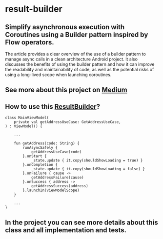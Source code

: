 # result-builder  
## Simplify asynchronous execution with Coroutines using a Builder pattern inspired by Flow operators.

The article provides a clear overview of the use of a builder pattern to manage async calls in a clean architecture Android project. It also discusses the benefits of using the builder pattern and how it can improve the readability and maintainability of code, as well as the potential risks of using a long-lived scope when launching coroutines.

##  See more about this project on [Medium](https://medium.com/@costa.fbo/exploring-the-use-of-a-builder-pattern-for-managing-async-calls-in-a-clean-architecture-android-a4512c24bdc6)

## How to use this [ResultBuilder](https://github.com/F4bioo/result-builder/blob/master/app/src/main/java/com/fappslab/resultbuilder/arch/ResultBuilder.kt)?

```plaintext
class MainViewModel(
    private val getAddressUseCase: GetAddressUseCase,
) : ViewModel() {

    ...

    fun getAddress(code: String) {
        runAsyncSafely {
            getAddressUseCase(code)
        }.onStart {
            _state.update { it.copy(shouldShowLoading = true) }
        }.onCompletion {
            _state.update { it.copy(shouldShowLoading = false) }
        }.onFailure { cause ->
            getAddressFailure(cause)
        }.onSuccess { address ->
            getAddressSuccess(address)
        }.launchIn(viewModelScope)
    }

    ...
}
```

## In the project you can see more details about this class and all implementation and tests.
